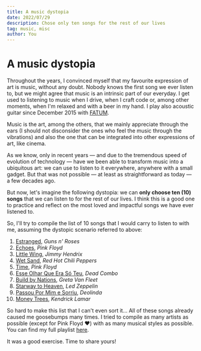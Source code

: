 ```yaml
---
title: A music dystopia
date: 2022/07/29
description: Chose only ten songs for the rest of our lives
tag: music, misc
author: You
---
```


# A music dystopia

Throughout the years, I convinced myself that my favourite expression of art is music, without any doubt. Nobody knows the first song we ever listen to, but we might agree that music is an intrinsic part of our everyday. I get used to listening to music when I drive, when I craft code or, among other moments, when I'm relaxed and with a beer in my hand. I play also acoustic guitar since December 2015 with [FATUM](https://open.spotify.com/artist/7w0DQsi7NPnksUEo0mpGro?si=qwaRn-8QT0S99sKg_QON-g).

Music is the art, among the others, that we mainly appreciate through the ears (I should not disconsider the ones who feel the music through the vibrations) and also the one that can be integrated into other expressions of art, like cinema.

As we know, only in recent years — and due to the tremendous speed of evolution of technology — have we been able to transform music into a ubiquitous art: we can use to listen to it everywhere, anywhere with a small gadget. But that was not possible — at least as straightforward as today — a few decades ago.

But now, let's imagine the following dystopia: we can **only choose ten (10) songs** that we can listen to for the rest of our lives. I think this is a good one to practice and reflect on the most loved and impactful songs we have ever listened to.

So, I'll try to compile the list of 10 songs that I would carry to listen to with me, assuming the dystopic scenario referred to above:

1. [Estranged](https://open.spotify.com/track/3s03nrUInN3NAVjQtmnS0O?si=6628086740bb44d1), _Guns n' Roses_
2. [Echoes](https://open.spotify.com/track/1Mzm1CNqVxtwbCYhOo843s?si=c298df65e43d451b), _Pink Floyd_
3. [Little Wing](https://open.spotify.com/track/1Eolhana7nKHYpcYpdVcT5?si=ef5f099d4f604366), _Jimmy Hendrix_
4. [Wet Sand](https://open.spotify.com/track/3L2Nyi3T7XabH8EEZFLDdX?si=11e40168c5444ff6), _Red Hot Chili Peppers_
5. [Time](https://open.spotify.com/track/4xHWH1jwV5j4mBYRhxPbwZ?si=06e2585934cf421e), _Pink Floyd_
6. [Esse Olhar Que Era Só Teu](https://open.spotify.com/track/5yVfyUXiFntXBFVHcTXdax?si=64343533e52b4a51), _Dead Combo_
7. [Build by Nations](https://open.spotify.com/track/3qaRqV7dTbQV2VVMhd0ejd?si=7a9a782a26d64915), _Greta Van Fleet_
8. [Starway to Heaven](https://open.spotify.com/track/5CQ30WqJwcep0pYcV4AMNc?si=8e8baff07de74c2b), _Led Zeppelin_
9. [Passou Por Mim e Sorriu](https://open.spotify.com/track/0KO8RQJzfq7pULJaOGXfwr?si=5742d824bab343f4), _Deolinda_
10. [Money Trees](https://open.spotify.com/track/74tLlkN3rgVzRqQJgPfink?si=79392c955b50433a), _Kendrick Lamar_

So hard to make this list that I can't even sort it... All of these songs already caused me goosebumps many times. I tried to compile as many artists as possible (except for Pink Floyd ❤️) with as many musical styles as possible. You can find my full playlist [here](https://open.spotify.com/playlist/0LlWarC3mP8Ekcls8lCUde?si=0e684650c5d54325).

It was a good exercise. Time to share yours!
